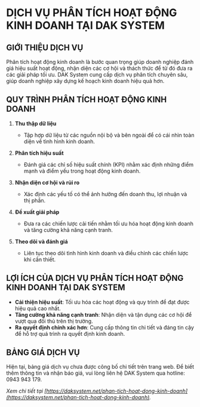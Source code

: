 # DỊCH VỤ PHÂN TÍCH HOẠT ĐỘNG KINH DOANH TẠI DAK SYSTEM

## GIỚI THIỆU DỊCH VỤ

Phân tích hoạt động kinh doanh là bước quan trọng giúp doanh nghiệp đánh giá hiệu suất hoạt động, nhận diện các cơ hội và thách thức để từ đó đưa ra các giải pháp tối ưu. DAK System cung cấp dịch vụ phân tích chuyên sâu, giúp doanh nghiệp xây dựng kế hoạch kinh doanh hiệu quả hơn.

## QUY TRÌNH PHÂN TÍCH HOẠT ĐỘNG KINH DOANH

1. **Thu thập dữ liệu**  
   - Tập hợp dữ liệu từ các nguồn nội bộ và bên ngoài để có cái nhìn toàn diện về tình hình kinh doanh.

2. **Phân tích hiệu suất**  
   - Đánh giá các chỉ số hiệu suất chính (KPI) nhằm xác định những điểm mạnh và điểm yếu trong hoạt động kinh doanh.

3. **Nhận diện cơ hội và rủi ro**  
   - Xác định các yếu tố có thể ảnh hưởng đến doanh thu, lợi nhuận và thị phần.

4. **Đề xuất giải pháp**  
   - Đưa ra các chiến lược cải tiến nhằm tối ưu hóa hoạt động kinh doanh và tăng cường khả năng cạnh tranh.

5. **Theo dõi và đánh giá**  
   - Liên tục theo dõi tình hình kinh doanh và điều chỉnh các chiến lược khi cần thiết.

## LỢI ÍCH CỦA DỊCH VỤ PHÂN TÍCH HOẠT ĐỘNG KINH DOANH TẠI DAK SYSTEM

- **Cải thiện hiệu suất**: Tối ưu hóa các hoạt động và quy trình để đạt được hiệu quả cao nhất.  
- **Tăng cường khả năng cạnh tranh**: Nhận diện và tận dụng các cơ hội để vượt qua đối thủ trên thị trường.  
- **Ra quyết định chính xác hơn**: Cung cấp thông tin chi tiết và đáng tin cậy để hỗ trợ quá trình ra quyết định kinh doanh.

## BẢNG GIÁ DỊCH VỤ

Hiện tại, bảng giá dịch vụ chưa được công bố chi tiết trên trang web. Để biết thêm thông tin và nhận báo giá, vui lòng liên hệ DAK System qua hotline: 0943 943 179.

*Xem chi tiết tại [https://daksystem.net/phan-tich-hoat-dong-kinh-doanh](https://daksystem.net/phan-tich-hoat-dong-kinh-doanh).*
